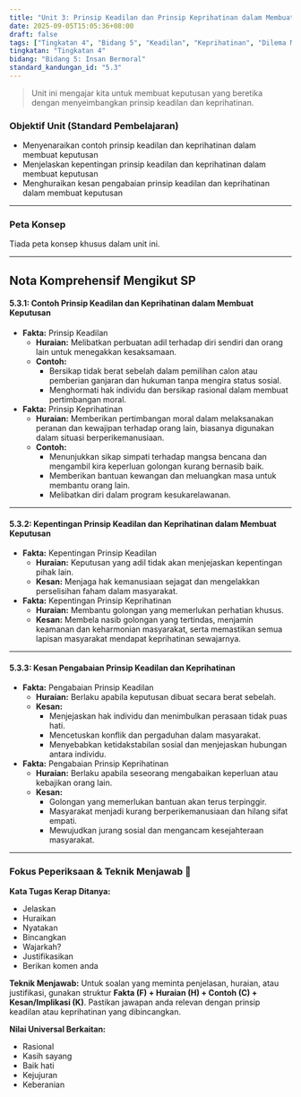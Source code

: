```yaml
---
title: "Unit 3: Prinsip Keadilan dan Prinsip Keprihatinan dalam Membuat Keputusan"
date: 2025-09-05T15:05:36+08:00
draft: false
tags: ["Tingkatan 4", "Bidang 5", "Keadilan", "Keprihatinan", "Dilema Moral"]
tingkatan: "Tingkatan 4"
bidang: "Bidang 5: Insan Bermoral"
standard_kandungan_id: "5.3"
---
```


> Unit ini mengajar kita untuk membuat keputusan yang beretika dengan menyeimbangkan prinsip keadilan dan keprihatinan.

### Objektif Unit (Standard Pembelajaran)
* Menyenaraikan contoh prinsip keadilan dan keprihatinan dalam membuat keputusan
* Menjelaskan kepentingan prinsip keadilan dan keprihatinan dalam membuat keputusan
* Menghuraikan kesan pengabaian prinsip keadilan dan keprihatinan dalam membuat keputusan

---

### Peta Konsep
Tiada peta konsep khusus dalam unit ini.

---

## Nota Komprehensif Mengikut SP
#### 5.3.1: Contoh Prinsip Keadilan dan Keprihatinan dalam Membuat Keputusan
* **Fakta:** Prinsip Keadilan
    * **Huraian:** Melibatkan perbuatan adil terhadap diri sendiri dan orang lain untuk menegakkan kesaksamaan.
    * **Contoh:**
        * Bersikap tidak berat sebelah dalam pemilihan calon atau pemberian ganjaran dan hukuman tanpa mengira status sosial.
        * Menghormati hak individu dan bersikap rasional dalam membuat pertimbangan moral.
* **Fakta:** Prinsip Keprihatinan
    * **Huraian:** Memberikan pertimbangan moral dalam melaksanakan peranan dan kewajipan terhadap orang lain, biasanya digunakan dalam situasi berperikemanusiaan.
    * **Contoh:**
        * Menunjukkan sikap simpati terhadap mangsa bencana dan mengambil kira keperluan golongan kurang bernasib baik.
        * Memberikan bantuan kewangan dan meluangkan masa untuk membantu orang lain.
        * Melibatkan diri dalam program kesukarelawanan.

---

#### 5.3.2: Kepentingan Prinsip Keadilan dan Keprihatinan dalam Membuat Keputusan
* **Fakta:** Kepentingan Prinsip Keadilan
    * **Huraian:** Keputusan yang adil tidak akan menjejaskan kepentingan pihak lain.
    * **Kesan:** Menjaga hak kemanusiaan sejagat dan mengelakkan perselisihan faham dalam masyarakat.
* **Fakta:** Kepentingan Prinsip Keprihatinan
    * **Huraian:** Membantu golongan yang memerlukan perhatian khusus.
    * **Kesan:** Membela nasib golongan yang tertindas, menjamin keamanan dan keharmonian masyarakat, serta memastikan semua lapisan masyarakat mendapat keprihatinan sewajarnya.

---

#### 5.3.3: Kesan Pengabaian Prinsip Keadilan dan Keprihatinan
* **Fakta:** Pengabaian Prinsip Keadilan
    * **Huraian:** Berlaku apabila keputusan dibuat secara berat sebelah.
    * **Kesan:**
        * Menjejaskan hak individu dan menimbulkan perasaan tidak puas hati.
        * Mencetuskan konflik dan pergaduhan dalam masyarakat.
        * Menyebabkan ketidakstabilan sosial dan menjejaskan hubungan antara individu.
* **Fakta:** Pengabaian Prinsip Keprihatinan
    * **Huraian:** Berlaku apabila seseorang mengabaikan keperluan atau kebajikan orang lain.
    * **Kesan:**
        * Golongan yang memerlukan bantuan akan terus terpinggir.
        * Masyarakat menjadi kurang berperikemanusiaan dan hilang sifat empati.
        * Mewujudkan jurang sosial dan mengancam kesejahteraan masyarakat.

---

### Fokus Peperiksaan & Teknik Menjawab 📝
**Kata Tugas Kerap Ditanya:**
* Jelaskan
* Huraikan
* Nyatakan
* Bincangkan
* Wajarkah?
* Justifikasikan
* Berikan komen anda

**Teknik Menjawab:**
Untuk soalan yang meminta penjelasan, huraian, atau justifikasi, gunakan struktur **Fakta (F) + Huraian (H) + Contoh (C) + Kesan/Implikasi (K)**. Pastikan jawapan anda relevan dengan prinsip keadilan atau keprihatinan yang dibincangkan.

**Nilai Universal Berkaitan:**
* Rasional
* Kasih sayang
* Baik hati
* Kejujuran
* Keberanian